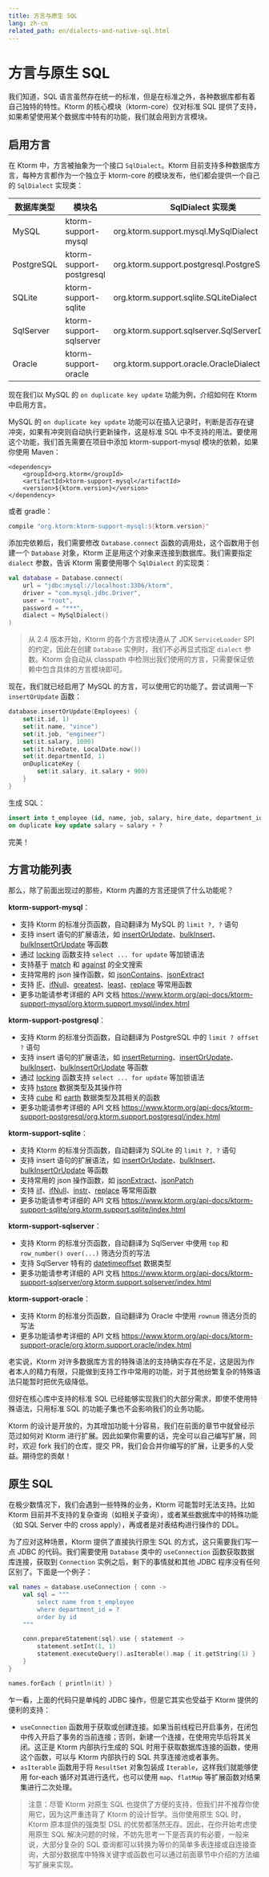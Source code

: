 ```yaml
---
title: 方言与原生 SQL
lang: zh-cn
related_path: en/dialects-and-native-sql.html
---
```


# 方言与原生 SQL

我们知道，SQL 语言虽然存在统一的标准，但是在标准之外，各种数据库都有着自己独特的特性。Ktorm 的核心模块（ktorm-core）仅对标准 SQL 提供了支持，如果希望使用某个数据库中特有的功能，我们就会用到方言模块。

## 启用方言

在 Ktorm 中，方言被抽象为一个接口 `SqlDialect`。Ktorm 目前支持多种数据库方言，每种方言都作为一个独立于 ktorm-core 的模块发布，他们都会提供一个自己的 `SqlDialect` 实现类：

| 数据库类型 | 模块名                   | SqlDialect 实现类                              |
| ---------- | ------------------------ | ---------------------------------------------- |
| MySQL      | ktorm-support-mysql      | org.ktorm.support.mysql.MySqlDialect           |
| PostgreSQL | ktorm-support-postgresql | org.ktorm.support.postgresql.PostgreSqlDialect |
| SQLite     | ktorm-support-sqlite     | org.ktorm.support.sqlite.SQLiteDialect         |
| SqlServer  | ktorm-support-sqlserver  | org.ktorm.support.sqlserver.SqlServerDialect   |
| Oracle     | ktorm-support-oracle     | org.ktorm.support.oracle.OracleDialect         |

现在我们以 MySQL 的 `on duplicate key update` 功能为例，介绍如何在 Ktorm 中启用方言。

MySQL 的 `on duplicate key update` 功能可以在插入记录时，判断是否存在键冲突，如果有冲突则自动执行更新操作，这是标准 SQL 中不支持的用法。要使用这个功能，我们首先需要在项目中添加 ktorm-support-mysql 模块的依赖，如果你使用 Maven：

```
<dependency>
    <groupId>org.ktorm</groupId>
    <artifactId>ktorm-support-mysql</artifactId>
    <version>${ktorm.version}</version>
</dependency>
```

或者 gradle：

```groovy
compile "org.ktorm:ktorm-support-mysql:${ktorm.version}"
```

添加完依赖后，我们需要修改 `Database.connect` 函数的调用处，这个函数用于创建一个 `Database` 对象，Ktorm 正是用这个对象来连接到数据库。我们需要指定 `dialect` 参数，告诉 Ktorm 需要使用哪个 `SqlDialect` 的实现类：

````kotlin
val database = Database.connect(
    url = "jdbc:mysql://localhost:3306/ktorm", 
    driver = "com.mysql.jdbc.Driver", 
    user = "root", 
    password = "***", 
    dialect = MySqlDialect()
)
````

> 从 2.4 版本开始，Ktorm 的各个方言模块遵从了 JDK `ServiceLoader` SPI 的约定，因此在创建 `Database` 实例时，我们不必再显式指定 `dialect` 参数。Ktorm 会自动从 classpath 中检测出我们使用的方言，只需要保证依赖中包含具体的方言模块即可。

现在，我们就已经启用了 MySQL 的方言，可以使用它的功能了。尝试调用一下 `insertOrUpdate` 函数：

```kotlin
database.insertOrUpdate(Employees) {
    set(it.id, 1)
    set(it.name, "vince")
    set(it.job, "engineer")
    set(it.salary, 1000)
    set(it.hireDate, LocalDate.now())
    set(it.departmentId, 1)
    onDuplicateKey {
        set(it.salary, it.salary + 900)
    }
}
```

生成 SQL：

````sql
insert into t_employee (id, name, job, salary, hire_date, department_id) values (?, ?, ?, ?, ?, ?) 
on duplicate key update salary = salary + ? 
````

完美！

## 方言功能列表

那么，除了前面出现过的那些，Ktorm 内置的方言还提供了什么功能呢？

**ktorm-support-mysql**：

- 支持 Ktorm 的标准分页函数，自动翻译为 MySQL 的 `limit ?, ?` 语句
- 支持 insert 语句的扩展语法，如 [insertOrUpdate](https://www.ktorm.org/api-docs/ktorm-support-mysql/org.ktorm.support.mysql/insert-or-update.html)、[bulkInsert](https://www.ktorm.org/api-docs/ktorm-support-mysql/org.ktorm.support.mysql/bulk-insert.html)、[bulkInsertOrUpdate](https://www.ktorm.org/api-docs/ktorm-support-mysql/org.ktorm.support.mysql/bulk-insert-or-update.html) 等函数
- 通过 [locking](https://www.ktorm.org/api-docs/ktorm-support-mysql/org.ktorm.support.mysql/locking.html) 函数支持 `select ... for update` 等加锁语法
- 支持基于 [match](https://www.ktorm.org/api-docs/ktorm-support-mysql/org.ktorm.support.mysql/match.html) 和 [against](https://www.ktorm.org/api-docs/ktorm-support-mysql/org.ktorm.support.mysql/against.html) 的全文搜索
- 支持常用的 json 操作函数，如 [jsonContains](https://www.ktorm.org/api-docs/ktorm-support-mysql/org.ktorm.support.mysql/json-contains.html)、[jsonExtract](https://www.ktorm.org/api-docs/ktorm-support-mysql/org.ktorm.support.mysql/json-extract.html)
- 支持 [IF](https://www.ktorm.org/api-docs/ktorm-support-mysql/org.ktorm.support.mysql/-i-f.html)、[ifNull](https://www.ktorm.org/api-docs/ktorm-support-mysql/org.ktorm.support.mysql/if-null.html)、[greatest](https://www.ktorm.org/api-docs/ktorm-support-mysql/org.ktorm.support.mysql/greatest.html)、[least](https://www.ktorm.org/api-docs/ktorm-support-mysql/org.ktorm.support.mysql/least.html)、[replace](https://www.ktorm.org/api-docs/ktorm-support-mysql/org.ktorm.support.mysql/replace.html) 等常用函数
- 更多功能请参考详细的 API 文档 https://www.ktorm.org/api-docs/ktorm-support-mysql/org.ktorm.support.mysql/index.html

**ktorm-support-postgresql**：

- 支持 Ktorm 的标准分页函数，自动翻译为 PostgreSQL 中的 `limit ? offset ?` 语句
- 支持 insert 语句的扩展语法，如 [insertReturning](https://www.ktorm.org/api-docs/ktorm-support-postgresql/org.ktorm.support.postgresql/insert-returning.html)、[insertOrUpdate](https://www.ktorm.org/api-docs/ktorm-support-postgresql/org.ktorm.support.postgresql/insert-or-update.html)、[bulkInsert](https://www.ktorm.org/api-docs/ktorm-support-postgresql/org.ktorm.support.postgresql/bulk-insert.html)、[bulkInsertOrUpdate](https://www.ktorm.org/api-docs/ktorm-support-postgresql/org.ktorm.support.postgresql/bulk-insert-or-update.html) 等函数
- 通过 [locking](https://www.ktorm.org/api-docs/ktorm-support-postgresql/org.ktorm.support.postgresql/locking.html) 函数支持 `select ... for update` 等加锁语法
- 支持 [hstore](https://www.ktorm.org/api-docs/ktorm-support-postgresql/org.ktorm.support.postgresql/hstore.html) 数据类型及其操作符
- 支持 [cube](https://www.ktorm.org/api-docs/ktorm-support-postgresql/org.ktorm.support.postgresql/cube.html) 和 [earth](https://www.ktorm.org/api-docs/ktorm-support-postgresql/org.ktorm.support.postgresql/earth.html) 数据类型及其相关的函数
- 更多功能请参考详细的 API 文档 https://www.ktorm.org/api-docs/ktorm-support-postgresql/org.ktorm.support.postgresql/index.html

**ktorm-support-sqlite**：

- 支持 Ktorm 的标准分页函数，自动翻译为 SQLite 的 `limit ?, ?` 语句
- 支持 insert 语句的扩展语法，如 [insertOrUpdate](https://www.ktorm.org/api-docs/ktorm-support-sqlite/org.ktorm.support.sqlite/insert-or-update.html)、[bulkInsert](https://www.ktorm.org/api-docs/ktorm-support-sqlite/org.ktorm.support.sqlite/bulk-insert.html)、[bulkInsertOrUpdate](https://www.ktorm.org/api-docs/ktorm-support-sqlite/org.ktorm.support.sqlite/bulk-insert-or-update.html) 等函数
- 支持常用的 json 操作函数，如 [jsonExtract](https://www.ktorm.org/api-docs/ktorm-support-sqlite/org.ktorm.support.sqlite/json-extract.html)、[jsonPatch](https://www.ktorm.org/api-docs/ktorm-support-sqlite/org.ktorm.support.sqlite/json-patch.html)
- 支持 [iif](https://www.ktorm.org/api-docs/ktorm-support-sqlite/org.ktorm.support.sqlite/iif.html)、[ifNull](https://www.ktorm.org/api-docs/ktorm-support-sqlite/org.ktorm.support.sqlite/if-null.html)、[instr](https://www.ktorm.org/api-docs/ktorm-support-sqlite/org.ktorm.support.sqlite/instr.html)、[replace](https://www.ktorm.org/api-docs/ktorm-support-sqlite/org.ktorm.support.sqlite/replace.html) 等常用函数
- 更多功能请参考详细的 API 文档 https://www.ktorm.org/api-docs/ktorm-support-sqlite/org.ktorm.support.sqlite/index.html

**ktorm-support-sqlserver**：

- 支持 Ktorm 的标准分页函数，自动翻译为 SqlServer 中使用 `top` 和 `row_number() over(...)` 筛选分页的写法
- 支持 SqlServer 特有的 [datetimeoffset](https://www.ktorm.org/api-docs/ktorm-support-sqlserver/org.ktorm.support.sqlserver/datetimeoffset.html) 数据类型
- 更多功能请参考详细的 API 文档 https://www.ktorm.org/api-docs/ktorm-support-sqlserver/org.ktorm.support.sqlserver/index.html

**ktorm-support-oracle**：

- 支持 Ktorm 的标准分页函数，自动翻译为 Oracle 中使用 `rownum` 筛选分页的写法
- 更多功能请参考详细的 API 文档 https://www.ktorm.org/api-docs/ktorm-support-oracle/org.ktorm.support.oracle/index.html

老实说，Ktorm 对许多数据库方言的特殊语法的支持确实存在不足，这是因为作者本人的精力有限，只能做到支持工作中常用的功能，对于其他纷繁复杂的特殊语法只能暂时把优先级降低。

但好在核心库中支持的标准 SQL 已经能够实现我们的大部分需求，即使不使用特殊语法，只用标准 SQL 的功能子集也不会影响我们的业务功能。

Ktorm 的设计是开放的，为其增加功能十分容易，我们在前面的章节中就曾经示范过如何对 Ktorm 进行扩展。因此如果你需要的话，完全可以自己编写扩展，同时，欢迎 fork 我们的仓库，提交 PR，我们会合并你编写的扩展，让更多的人受益。期待您的贡献！

## 原生 SQL

在极少数情况下，我们会遇到一些特殊的业务，Ktorm 可能暂时无法支持。比如 Ktorm 目前并不支持的复杂查询（如相关子查询），或者某些数据库中的特殊功能（如 SQL Server 中的 cross apply），再或者是对表结构进行操作的 DDL。

为了应对这种场景，Ktorm 提供了直接执行原生 SQL 的方式，这只需要我们写一点 JDBC 的代码。我们需要使用 `Database` 类中的 `useConnection` 函数获取数据库连接，获取到 `Connection` 实例之后，剩下的事情就和其他 JDBC 程序没有任何区别了。下面是一个例子：

```kotlin
val names = database.useConnection { conn ->
    val sql = """
        select name from t_employee
        where department_id = ?
        order by id
    """

    conn.prepareStatement(sql).use { statement ->
        statement.setInt(1, 1)
        statement.executeQuery().asIterable().map { it.getString(1) }
    }
}

names.forEach { println(it) }
```

乍一看，上面的代码只是单纯的 JDBC 操作，但是它其实也受益于 Ktorm 提供的便利的支持：

- `useConnection` 函数用于获取或创建连接。如果当前线程已开启事务，在闭包中传入开启了事务的当前连接；否则，新建一个连接，在使用完毕后将其关闭。这正是 Ktorm 内部执行生成的 SQL 时用于获取数据库连接的函数，使用这个函数，可以与 Ktorm 内部执行的 SQL 共享连接池或者事务。
- `asIterable` 函数用于将 `ResultSet` 对象包装成 `Iterable`，这样我们就能够使用 for-each 循环对其进行迭代，也可以使用 `map`、`flatMap` 等扩展函数对结果集进行二次处理。 

>  注意：尽管 Ktorm 对原生 SQL 也提供了方便的支持，但我们并不推荐你使用它，因为这严重违背了 Ktorm 的设计哲学。当你使用原生 SQL 时，Ktorm 原本提供的强类型 DSL 的优势都荡然无存。因此，在你开始考虑使用原生 SQL 解决问题的时候，不妨先思考一下是否真的有必要，一般来说，大部分复杂的 SQL 查询都可以转换为等价的简单多表连接或自连接查询，大部分数据库中特殊关键字或函数也可以通过前面章节中介绍的方法编写扩展来实现。